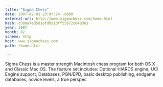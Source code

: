 ```yaml
---
title: "Sigma Chess"
date: 2007-02-01 23:07:24 -0600
external-url: http://www.sigmachess.com/home.html
hash: d388a7ed5d18fdb513ff55b72c648301
year: 2007
month: 02
scheme: http
host: www.sigmachess.com
path: /home.html

---
```


Sigma Chess is a master strength Macintosh chess program for both OS X and Classic Mac OS. The feature set includes: Optional HIARCS engine, UCI Engine support, Databases, PGN/EPD, basic desktop publishing, endgame databases, novice levels, a true perspec
